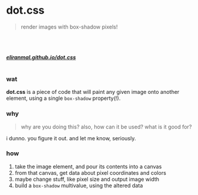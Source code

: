# dot.css

> render images with box-shadow pixels!

<br/><br/><br/>
_**[eliranmal.github.io/dot.css][1]**_
<br/><br/>


### wat

**dot.css** is a piece of code that will paint any given image onto another element, using a single `box-shadow` property(!).


### why

> why are you doing this? also, how can it be used? what is it good for?  

i dunno. you figure it out. and let me know, seriously.


### how

1. take the image element, and pour its contents into a canvas
1. from that canvas, get data about pixel coordinates and colors
1. maybe change stuff, like pixel size and output image width
1. build a `box-shadow` multivalue, using the altered data




[1]: https://eliranmal.github.io/dot.css/
